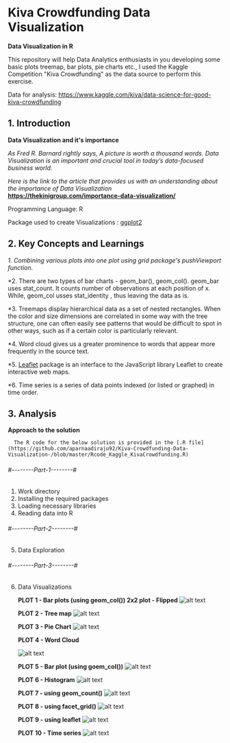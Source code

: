 # Kiva Crowdfunding Data Visualization

**Data Visualization in R**

This repository will help Data Analytics enthusiasts in you developing some basic plots treemap, bar plots, pie charts etc., I used the Kaggle Competition "Kiva Crowdfunding" as the data source to perform this exercise.

Data for analysis: https://www.kaggle.com/kiva/data-science-for-good-kiva-crowdfunding

## 1. Introduction

**Data Visualization and it's importance**

*As Fred R. Barnard rightly says, A picture is worth a thousand words. Data Visualization is an important and crucial tool in today’s data-focused business world.*

*Here is the link to the article that provides us with an understanding about the importance of Data Visualization* **https://thekinigroup.com/importance-data-visualization/**

Programming Language: R 

Package used to create Visualizations : [ggplot2](https://cran.r-project.org/web/packages/ggplot2/index.html)

## 2. Key Concepts and Learnings

   *1. Combining various plots into one plot using grid package's pushViewport function.*
   
   *2. There are two types of bar charts - geom_bar(), geom_col(). 
         geom_bar uses stat_count. It counts number of observations at each position of x. While, geom_col usses stat_identity , thus leaving the data as is. 
         
   *3. Treemaps display hierarchical data as a set of nested rectangles. When the color and size dimensions are correlated in some way with the tree structure, one can often easily see patterns that would be difficult to spot in other ways, such as if a certain color is particularly relevant.
   
   *4. Word cloud gives us a greater prominence to words that appear more frequently in the source text.
   
   *5. [Leaflet](https://rstudio.github.io/leaflet/) package is an interface to the JavaScript library Leaflet to create interactive web maps.
   
   *6. Time series is a series of data points indexed (or listed or graphed) in time order.
   
   
## 3. Analysis

**Approach to the solution**

      The R code for the below solution is provided in the [.R file](https://github.com/aparnaadiraju92/Kiva-Crowdfunding-Data-Visualization-/blob/master/Rcode_Kaggle_KivaCrowdfunding.R)

###### #--------Part-1--------#
 1. Work directory
 2. Installing the required packages
 3. Loading necessary libraries
 4. Reading data into R


###### #--------Part-2--------#
 5. Data Exploration
 
 ###### #--------Part-3--------#
 6. Data Visualizations 
 
    **PLOT 1 - Bar plots (using geom_col()) 2x2 plot - Flipped**
    ![alt text](https://github.com/aparnaadiraju92/Kiva-Crowdfunding-Data-Visualization-/blob/master/Plots/Plot1.PNG)
     
    **PLOT 2 - Tree map**
    ![alt text](https://github.com/aparnaadiraju92/Kiva-Crowdfunding-Data-Visualization-/blob/master/Plots/Plot2.PNG)
    
    **PLOT 3 - Pie Chart**
    ![alt text](https://github.com/aparnaadiraju92/Kiva-Crowdfunding-Data-Visualization-/blob/master/Plots/Plot3.PNG)
      
    **PLOT 4 - Word Cloud**
    
    ![alt text](https://github.com/aparnaadiraju92/Kiva-Crowdfunding-Data-Visualization-/blob/master/Plots/Plot4.PNG)
      
      
    **PLOT 5 - Bar plot (using goem_col())**
    ![alt text](https://github.com/aparnaadiraju92/Kiva-Crowdfunding-Data-Visualization-/blob/master/Plots/Plot5.PNG)
      
      
    **PLOT 6 - Histogram**
    ![alt text](https://github.com/aparnaadiraju92/Kiva-Crowdfunding-Data-Visualization-/blob/master/Plots/Plot6.PNG)
      
    **PLOT 7 - using geom_count()**
    ![alt text](https://github.com/aparnaadiraju92/Kiva-Crowdfunding-Data-Visualization-/blob/master/Plots/Plot7.PNG)
      
    **PLOT 8 - using facet_grid()**
    ![alt text](https://github.com/aparnaadiraju92/Kiva-Crowdfunding-Data-Visualization-/blob/master/Plots/Plot8.PNG)
      
    **PLOT 9 - using leaflet**
    ![alt text](https://github.com/aparnaadiraju92/Kiva-Crowdfunding-Data-Visualization-/blob/master/Plots/Plot9.PNG)
      
    **PLOT 10 - Time series**
    ![alt text](https://github.com/aparnaadiraju92/Kiva-Crowdfunding-Data-Visualization-/blob/master/Plots/Plot10.PNG)

